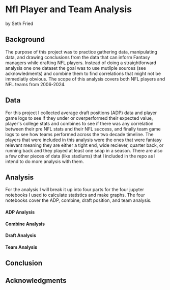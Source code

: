 # Nfl Player and Team Analysis 
by Seth Fried
## Background
The purpose of this project was to practice gathering data, manipulating data, and drawing conclusions from the data that can inform Fantasy managers while drafting NFL players. Instead of doing a straightforward analysis one one dataset the goal was to use mutliple sources (see acknowledments) and combine them to find correlations that might not be immediatly obvious. The scope of this analysis covers both NFL players and NFL teams from 2006-2024. 

## Data
For this project I collected average draft positions (ADP) data and player game logs to see if they under or overperformed their expected value, player's college stats and combines to see if there was any correlation between their pre NFL stats and their NFL success, and finally team game logs to see how teams performed across the two decade timeline. The players that were included in this analysis were the ones that were fantasy relevant meaning they are either a tight end, wide reciever, quarter back, or running back and they played at least one snap in a season. There are also a few other pieces of data (like stadiums) that I included in the repo as I intend to do more analysis with them.
## Analysis
For the analysis I will break it up into four parts for the four jupyter notebooks I used to calculate statistics and make graphs. The four notebooks cover the ADP, combine, draft position, and team analysis.

#### ADP Analysis

#### Combine Analysis
#### Draft Analysis
#### Team Analysis

## Conclusion
## Acknowledgments
